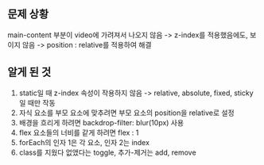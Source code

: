 ## 문제 상황

main-content 부분이 video에 가려져서 나오지 않음
-> z-index를 적용했음에도, 보이지 않음
-> position : relative를 적용하여 해결

## 알게 된 것

1. static일 때 z-index 속성이 작용하지 않음 -> relative, absolute, fixed, sticky일 때만 작동
2. 자식 요소를 부모 요소에 맞추려면 부모 요소의 position을 relative로 설정
3. 배경을 흐리게 하려면 backdrop-filter: blur(10px) 사용
4. flex 요소들의 너비를 같게 하려면 flex : 1
5. forEach의 인자 1은 각 요소, 인자 2는 index
6. class를 지웠다 없앴다는 toggle, 추가-제거는 add, remove
